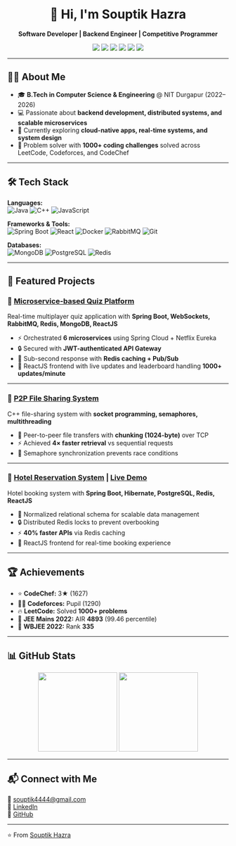 <h1 align="center">👋 Hi, I'm Souptik Hazra</h1>
<p align="center">
  <b>Software Developer | Backend Engineer | Competitive Programmer</b>  
</p>
<p align="center">
  <a href="mailto:souptik4444@gmail.com"><img src="https://img.shields.io/badge/Email-souptik4444%40gmail.com-red?logo=gmail&logoColor=white"></a>
  <a href="https://www.linkedin.com/in/souptik-hazra-088b39263/"><img src="https://img.shields.io/badge/LinkedIn-Souptik%20Hazra-blue?logo=linkedin"></a>
  <a href="https://github.com/Pixelz123"><img src="https://img.shields.io/badge/GitHub-Pixelz123-black?logo=github"></a>
  <a href="https://leetcode.com/u/i_am_dumb/"><img src="https://img.shields.io/badge/LeetCode-1000%2B%20Problems-orange?logo=leetcode"></a>
  <a href="https://codeforces.com/profile/0and1"><img src="https://img.shields.io/badge/Codeforces-Pupil%20(1290)-blue?logo=codeforces"></a>
  <a href="https://www.codechef.com/users/iam_dumb"><img src="https://img.shields.io/badge/CodeChef-3★%20(1627)-brown?logo=codechef"></a>
</p>

---

## 👨‍🎓 About Me
- 🎓 **B.Tech in Computer Science & Engineering** @ NIT Durgapur (2022–2026)  
- 💻 Passionate about **backend development, distributed systems, and scalable microservices**  
- 🚀 Currently exploring **cloud-native apps, real-time systems, and system design**  
- 🧩 Problem solver with **1000+ coding challenges** solved across LeetCode, Codeforces, and CodeChef  

---

## 🛠️ Tech Stack

**Languages:**  
![Java](https://img.shields.io/badge/Java-%23ED8B00.svg?logo=openjdk&logoColor=white) 
![C++](https://img.shields.io/badge/C++-00599C.svg?logo=c%2B%2B&logoColor=white) 
![JavaScript](https://img.shields.io/badge/JavaScript-%23F7DF1E.svg?logo=javascript&logoColor=black)  

**Frameworks & Tools:**  
![Spring Boot](https://img.shields.io/badge/Spring%20Boot-6DB33F.svg?logo=springboot&logoColor=white) 
![React](https://img.shields.io/badge/React-%2361DAFB.svg?logo=react&logoColor=black) 
![Docker](https://img.shields.io/badge/Docker-2496ED.svg?logo=docker&logoColor=white) 
![RabbitMQ](https://img.shields.io/badge/RabbitMQ-FF6600.svg?logo=rabbitmq&logoColor=white) 
![Git](https://img.shields.io/badge/Git-F05032.svg?logo=git&logoColor=white)  

**Databases:**  
![MongoDB](https://img.shields.io/badge/MongoDB-47A248.svg?logo=mongodb&logoColor=white) 
![PostgreSQL](https://img.shields.io/badge/PostgreSQL-4169E1.svg?logo=postgresql&logoColor=white) 
![Redis](https://img.shields.io/badge/Redis-DC382D.svg?logo=redis&logoColor=white)  

---

## 🚀 Featured Projects  

### 🔹 [Microservice-based Quiz Platform](https://github.com/Pixelz123/live_poll_microservice)
Real-time multiplayer quiz application with **Spring Boot, WebSockets, RabbitMQ, Redis, MongoDB, ReactJS**  
- ⚡ Orchestrated **6 microservices** using Spring Cloud + Netflix Eureka  
- 🔒 Secured with **JWT-authenticated API Gateway**  
- 🚀 Sub-second response with **Redis caching + Pub/Sub**  
- 🎨 ReactJS frontend with live updates and leaderboard handling **1000+ updates/minute**  

---

### 🔹 [P2P File Sharing System](https://github.com/Pixelz123/P2P_FileSharing_System)  
C++ file-sharing system with **socket programming, semaphores, multithreading**  
- 📂 Peer-to-peer file transfers with **chunking (1024-byte)** over TCP  
- ⚡ Achieved **4× faster retrieval** vs sequential requests  
- 🔧 Semaphore synchronization prevents race conditions  

---

### 🔹 [Hotel Reservation System](https://github.com/Pixelz123/booking_backend) | [Live Demo](https://booking-frontend-three-nu.vercel.app)  
Hotel booking system with **Spring Boot, Hibernate, PostgreSQL, Redis, ReactJS**  
- 🏨 Normalized relational schema for scalable data management  
- 🔒 Distributed Redis locks to prevent overbooking  
- ⚡ **40% faster APIs** via Redis caching  
- 🎨 ReactJS frontend for real-time booking experience  

---

## 🏆 Achievements  
- ⭐ **CodeChef:** 3★ (1627)  
- 👨‍💻 **Codeforces:** Pupil (1290)  
- 🔥 **LeetCode:** Solved **1000+ problems**  
- 🎯 **JEE Mains 2022:** AIR **4893** (99.46 percentile)  
- 🥇 **WBJEE 2022:** Rank **335**  

---

## 📊 GitHub Stats

<p align="center">
  <img src="https://github-readme-stats.vercel.app/api?username=Pixelz123&show_icons=true&theme=radical" height="180">
  <img src="https://github-readme-stats.vercel.app/api/top-langs/?username=Pixelz123&layout=compact&theme=radical" height="180">
</p>

---

## 📬 Connect with Me
📧 [souptik4444@gmail.com](mailto:souptik4444@gmail.com)  
🔗 [LinkedIn](https://www.linkedin.com/in/souptik-hazra-088b39263/)  
🐙 [GitHub](https://github.com/Pixelz123)  

---
⭐️ From [Souptik Hazra](https://github.com/Pixelz123)
